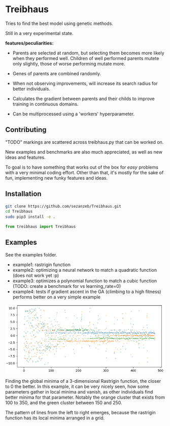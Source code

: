 # Treibhaus

Tries to find the best model using genetic methods.

Still in a very experimental state.

**features/peculiarities:**

- Parents are selected at random, but selecting them becomes more likely when
they performed well. Children of well performed parents mutete only slightly,
those of worse performing mutate more.

- Genes of parents are combined randomly.

- When not observing improvements, will increase its search radius for
better individuals.

- Calculates the gradient between parents and their childs to improve
training in continuous domains.

- Can be multiprocessed using a 'workers' hyperparameter.

## Contributing

"TODO" markings are scattered across treibhaus.py that can be worked on.

New examples and benchmarks are also much appreciated, as well as new ideas and features.

To goal is to have something that works out of the box for *easy* problems 
with a very minimal coding effort. Other than that, it's mostly for the sake
of fun, implementing new funky features and ideas.

## Installation

```bash
git clone https://github.com/sezanzeb/Treibhaus.git
cd Treibhaus
sudo pip3 install -e .
```

```python
from treibhaus import Treibhaus
```

## Examples

See the examples folder.

- example1: rastrigin function
- example2: optimizing a neural network to match a quadratic function (does not work yet :p)
- example3: optimizes a polynomial function to match a cubic function (TODO: create a benchmark for vs learning_rate=0)
- example4: tests if gradient ascent in the GA (climbing to a high fitness) performs better on a very simple example


![Rastrigin fitness over time](./example.png)

Finding the global minima of a 3-dimensional Rastrigin function, the closer to 0 the better. In this example, it can be very nicely seen, how some parameters gather in local minima and vanish, as other individuals find better minima for that parameter. Notably the orange cluster that exists from 100 to 350, and the green cluster between 150 and 250.

The pattern of lines from the left to right emerges, because the rastrigin function has its local minima arranged in a grid.
